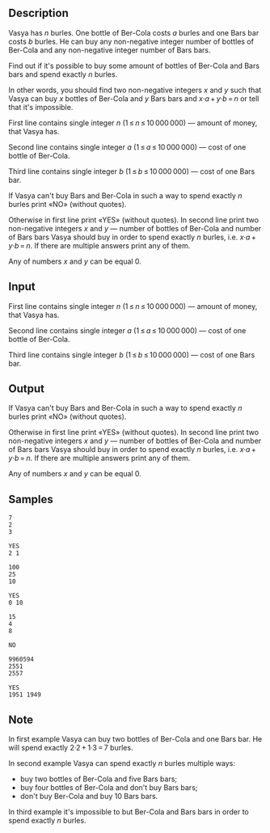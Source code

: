 ## Description

<div><p>Vasya has <span class="tex-span"><i>n</i></span> burles. One bottle of Ber-Cola costs <span class="tex-span"><i>a</i></span> burles and one Bars bar costs <span class="tex-span"><i>b</i></span> burles. He can buy any non-negative integer number of bottles of Ber-Cola and any non-negative integer number of Bars bars.</p><p>Find out if it's possible to buy some amount of bottles of Ber-Cola and Bars bars and spend <span class="tex-font-style-bf">exactly</span> <span class="tex-span"><i>n</i></span> burles.</p><p>In other words, you should find two non-negative integers <span class="tex-span"><i>x</i></span> and <span class="tex-span"><i>y</i></span> such that Vasya can buy <span class="tex-span"><i>x</i></span> bottles of Ber-Cola and <span class="tex-span"><i>y</i></span> Bars bars and <span class="tex-span"><i>x</i>·<i>a</i> + <i>y</i>·<i>b</i> = <i>n</i></span> or tell that it's impossible.</p></div><div class="input-specification"><p>First line contains single integer <span class="tex-span"><i>n</i></span> (<span class="tex-span">1 ≤ <i>n</i> ≤ 10 000 000</span>)&nbsp;— amount of money, that Vasya has.</p><p>Second line contains single integer <span class="tex-span"><i>a</i></span> (<span class="tex-span">1 ≤ <i>a</i> ≤ 10 000 000</span>)&nbsp;— cost of one bottle of Ber-Cola.</p><p>Third line contains single integer <span class="tex-span"><i>b</i></span> (<span class="tex-span">1 ≤ <i>b</i> ≤ 10 000 000</span>)&nbsp;— cost of one Bars bar.</p></div><div class="output-specification"><p>If Vasya can't buy Bars and Ber-Cola in such a way to spend exactly <span class="tex-span"><i>n</i></span> burles print «<span class="tex-font-style-tt">NO</span>» (without quotes).</p><p>Otherwise in first line print «<span class="tex-font-style-tt">YES</span>» (without quotes). In second line print two non-negative integers <span class="tex-span"><i>x</i></span> and <span class="tex-span"><i>y</i></span>&nbsp;— number of bottles of Ber-Cola and number of Bars bars Vasya should buy in order to spend exactly <span class="tex-span"><i>n</i></span> burles, i.e. <span class="tex-span"><i>x</i>·<i>a</i> + <i>y</i>·<i>b</i> = <i>n</i></span>. If there are multiple answers print any of them.</p><p>Any of numbers <span class="tex-span"><i>x</i></span> and <span class="tex-span"><i>y</i></span> can be equal <span class="tex-span">0</span>.</p></div>

## Input

<p>First line contains single integer <span class="tex-span"><i>n</i></span> (<span class="tex-span">1 ≤ <i>n</i> ≤ 10 000 000</span>)&nbsp;— amount of money, that Vasya has.</p><p>Second line contains single integer <span class="tex-span"><i>a</i></span> (<span class="tex-span">1 ≤ <i>a</i> ≤ 10 000 000</span>)&nbsp;— cost of one bottle of Ber-Cola.</p><p>Third line contains single integer <span class="tex-span"><i>b</i></span> (<span class="tex-span">1 ≤ <i>b</i> ≤ 10 000 000</span>)&nbsp;— cost of one Bars bar.</p>

## Output

<p>If Vasya can't buy Bars and Ber-Cola in such a way to spend exactly <span class="tex-span"><i>n</i></span> burles print «<span class="tex-font-style-tt">NO</span>» (without quotes).</p><p>Otherwise in first line print «<span class="tex-font-style-tt">YES</span>» (without quotes). In second line print two non-negative integers <span class="tex-span"><i>x</i></span> and <span class="tex-span"><i>y</i></span>&nbsp;— number of bottles of Ber-Cola and number of Bars bars Vasya should buy in order to spend exactly <span class="tex-span"><i>n</i></span> burles, i.e. <span class="tex-span"><i>x</i>·<i>a</i> + <i>y</i>·<i>b</i> = <i>n</i></span>. If there are multiple answers print any of them.</p><p>Any of numbers <span class="tex-span"><i>x</i></span> and <span class="tex-span"><i>y</i></span> can be equal <span class="tex-span">0</span>.</p>

## Samples

```input1
7
2
3

```

```output1
YES
2 1

```






```input2
100
25
10

```

```output2
YES
0 10

```






```input3
15
4
8

```

```output3
NO

```






```input4
9960594
2551
2557

```

```output4
YES
1951 1949

```




## Note

<p>In first example Vasya can buy two bottles of Ber-Cola and one Bars bar. He will spend exactly <span class="tex-span">2·2 + 1·3 = 7</span> burles.</p><p>In second example Vasya can spend exactly <span class="tex-span"><i>n</i></span> burles multiple ways: </p><ul> <li> buy two bottles of Ber-Cola and five Bars bars; </li><li> buy four bottles of Ber-Cola and don't buy Bars bars; </li><li> don't buy Ber-Cola and buy <span class="tex-span">10</span> Bars bars. </li></ul><p>In third example it's impossible to but Ber-Cola and Bars bars in order to spend exactly <span class="tex-span"><i>n</i></span> burles.</p>
